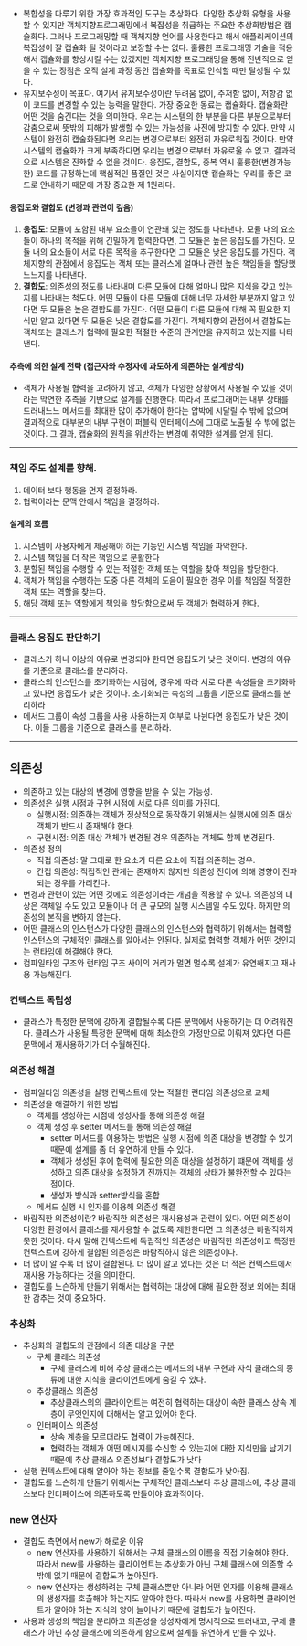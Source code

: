 - 복합성을 다루기 위한 가장 효과적인 도구는 추상화다. 다양한 추상화 유형을 사용할 수 있지만 객체지향프로그래밍에서 복잡성을 취급하는 주요한 추상화방법은 캡슐화다. 그러나 프로그래밍할 때 객체지향 언어를 사용한다고 해서 애플리케이션의 복잡성이 잘 캡슐화 될 것이라고 보장할 수는 없다. 훌륭한 프로그래밍 기술을 적용해서 캡슐화를 향상시킬 수는 있겠지만 객체지향 프로그래밍을 통해 전반적으로 얻을 수 있는 장점은 오직 설계 과정 동안 캡슐화를 목표로 인식할 때만 달성될 수 있다.
- 유지보수성이 목표다. 여기서 유지보수성이란 두려움 없이, 주저함 없이, 저항감 없이 코드를 변경할 수 있는 능력을 말한다. 가장 중요한 동료는 캡슐화다. 캡슐화란 어떤 것을 숨긴다는 것을 의미한다. 우리는 시스템의 한 부분을 다른 부분으로부터 감춤으로써 뜻밖의 피해가 발생할 수 있는 가능성을 사전에 방지할 수 있다. 만약 시스템이 완전히 캡술화된다면 우리는 변경으로부터 완전히 자유로워질 것이다. 만약 시스템의 캡슐화가 크게 부족하다면 우리는 변경으로부터 자유로울 수 없고, 결과적으로 시스템은 진화할 수 없을 것이다. 응집도, 결합도, 중복 역시 훌륭한(변경가능한) 코드를 규정하는데 핵심적인 품질인 것은 사실이지만 캡슐화는 우리를 좋은 코드로 안내하기 때문에 가장 중요한 제 1원리다.

#### 응집도와 결합도 (변경과 관련이 깊음)

1) **응집도**: 모듈에 포함된 내부 요소들이 연관돼 있는 정도를 나타낸다. 모듈 내의 요소들이 하나의 목적을 위해 긴밀하게 협력한다면, 그 모듈은 높은 응집도를 가진다. 모듈 내의 요소들이 서로 다른 목적을 추구한다면 그 모듈은 낮은 응집도를 가진다. 객체지향의 관점에서 응집도는 객체 또는 클래스에 얼마나 관련 높은 책임들을 할당했느느지를 나타낸다.
2) **결합도**: 의존성의 정도를 나타내며 다른 모듈에 대해 얼마나 많은 지식을 갖고 있는지를 나타내는 척도다. 어떤 모듈이 다른 모듈에 대해 너무 자세한 부분까지 알고 있다면 두 모듈은 높은 결합도를 가진다. 어떤 모듈이 다른 모듈에 대해 꼭 필요한 지식만 알고 있다면 두 모듈은 낮은 결합도를 가진다. 객체지향의 관점에서 결합도는 객체또는 클래스가 협력에 필요한 적절한 수준의 관계만을 유지하고 있는지를 나타낸다.


#### 추측에 의한 설계 전략 (접근자와 수정자에 과도하게 의존하는 설계방식)
- 객체가 사용될 협력을 고려하지 않고, 객체가 다양한 상황에서 사용될 수 있을 것이라는 막연한 추측을 기반으로 설계를 진행한다. 따라서 프로그래머는 내부 상태를 드러내느느 메서드를 최대한 많이 추가해야 한다는 압박에 시달릴 수 밖에 없으며 결과적으로 대부분의 내부 구현이 퍼블릭 인터페이스에 그대로 노출될 수 밖에 없는 것이다. 그 결과, 캡슐화의 원칙을 위반하는 변경에 취약한 설계를 얻게 된다.
---
### 책임 주도 설계를 향해.
1) 데이터 보다 행동을 먼저 결정하라.
2) 협력이라는 문맥 안에서 책임을 결정하라.

#### 설계의 흐름
1) 시스템이 사용자에게 제공해야 하는 기능인 시스템 책임을 파악한다.
2) 시스템 책임을 더 작은 책임으로 분활한다
3) 분할된 책임을 수행할 수 있는 적절한 객체 또는 역할을 찾아 책임을 할당한다.
4) 객체가 책임을 수행하는 도중 다른 객체의 도음이 필요한 경우 이를 책임질 적절한 객체 또는 역할을 찾는다.
5) 해당 객체 또는 역할에게 책임을 할당함으로써 두 객체가 협력하게 한다.


---

### 클래스 응집도 판단하기
- 클래스가 하나 이상의 이유로 변경되야 한다면 응집도가 낮은 것이다. 변경의 이유를 기준으로 클래스를 분리하라.
- 클래스의 인스턴스를 초기화하는 시점에, 경우에 따라 서로 다른 속성들을 초기화하고 있다면 응집도가 낮은 것이다. 초기화되는 속성의 그룹을 기준으로 클래스를 분리하라
- 메서드 그룹이 속성 그룹을 사용 사용하는지 여부로 나뉜다면 응집도가 낮은 것이다. 이들 그룹을 기준으로 클래스를 분리하라.

---

## 의존성
- 의존하고 있는 대상의 변경에 영향을 받을 수 있는 가능성.
- 의존성은 실행 시점과 구현 시점에 서로 다른 의미를 가진다.
    - 실행시점: 의존하는 객체가 정상적으로 동작하기 위해서는 실행시에 의존 대상 객체가 반드시 존재해야 한다.
    - 구현시점: 의존 대상 객체가 변경될 경우 의존하는 객체도 함께 변경된다.
- 의존성 정의
    - 직접 의존성: 말 그대로 한 요소가 다른 요소에 직접 의존하는 경우.
    - 간접 의존성: 직접적인 관계는 존재하지 않지만 의존성 전이에 의해 영향이 전파되는 경우를 가리킨다.
- 변경과 관련이 있는 어떤 것에도 의존성이라는 개념을 적용할 수 있다. 의존성의 대상은 객체일 수도 있고 모듈이나 더 큰 규모의 실행 시스템일 수도 있다. 하지만 의존성의 본직을 변하지 않는다. 
- 어떤 클래스의 인스턴스가 다양한 클래스의 인스턴스와 협력하기 위해서는 협력할 인스턴스의 구체적인 클래스를 알아서는 안된다. 실제로 협력할 객체가 어떤 것인지는 런타임에 해결해야 한다.
- 컴파일타임 구조와 런타임 구조 사이의 거리가 멀면 멀수록 설계가 유연해지고 재사용 가능해진다.

### 컨텍스트 독립성
- 클래스가 특정한 문맥에 강하게 결합될수록 다른 문맥에서 사용하기는 더 어려워진다. 클래스가 사용될 특정한 문맥에 대해 최소한의 가정만으로 이뤄져 있다면 다른 문맥에서 재사용하기가 더 수월해진다.

### 의존성 해결
- 컴파일타임 의존성을 실행 컨텍스트에 맞는 적절한 런타임 의존성으로 교체
- 의존성을 해결하기 위한 방법
  - 객체를 생성하는 시점에 생성자를 통해 의존성 해결
  - 객체 생성 후 setter 메서드를 통해 의존성 해결
    - setter 메서드를 이용하는 방법은 실행 시점에 의존 대상을 변경할 수 있기 때문에 설계를 좀 더 유연하게 만들 수 있다.
    - 객체가 생성된 후에 협력에 필요한 의존 대상을 설정하기 떄문에 객체를 생성하고 의존 대상을 설정하기 전까지는 객체의 상태가 불완전할 수 있다는 점이다.
    - 생성자 방식과 setter방식을 혼합
  - 메서드 실행 시 인자를 이용해 의존성 해결
-  바람직한 의존성이란? 바람직한 의존성은 재사용성과 관련이 있다. 어떤 의존성이 다양한 환경에서 클래스를 재사용할 수 없도록 제한한다면 그 의존성은 바람직하지 못한 것이다. 다시 말해 컨텍스트에 독립적인 의존성은 바람직한 의존성이고 특정한 컨텍스트에 강하게 결합된 의존성은 바람직하지 않은 의존성이다.
- 더 많이 알 수록 더 많이 결합된다. 더 많이 알고 있다는 것은 더 적은 컨텍스트에서 재사용 가능하다는 것을 의미한다.
- 결합도를 느슨하게 만들기 위해서는 협력하는 대상에 대해 필요한 정보 외에는 최대한 감추는 것이 중요하다.

### 추상화
- 추상화와 결합도의 관점에서 의존 대상을 구분
  - 구체 클레스 의존성
    - 구체 클래스에 비해 추상 클래스는 메서드의 내부 구현과 자식 클래스의 종류에 대한 지식을 클라이언트에게 숨길 수 있다.
  - 추상클래스 의존성
    - 추상클래스의의 클라이언트는 여전히 협력하는 대상이 속한 클래스 상속 계층이 무엇인지에 대해서는 알고 있어야 한다.
  - 인터페이스 의존성
    - 상속 계층을 모르더라도 협력이 가능해진다. 
    - 협력하는 객체가 어떤 메시지를 수신할 수 있는지에 대한 지식만을 남기기 때문에 추상 클래스 의존성보다 결합도가 낮다
- 실행 컨텍스트에 대해 알아야 하는 정보를 줄일수록 결합도가 낮아짐.
- 결합도를 느슨하게 만들기 위해서는 구체적인 클래스보다 추상 클래스에, 추상 클래스보다 인터페이스에 의존하도록 만들어야 효과적이다.

### new 연산자
- 결합도 측면에서 new가 해로운 이유
  - new 연산자를 사용하기 위해서는 구체 클래스의 이름을 직접 기술해야 한다. 따라서 new를 사용하는 클라이언트는 추상화가 아닌 구체 클래스에 의존할 수 밖에 없기 때문에 결합도가 높아진다.
  - new 연산자는 생성하려는 구체 클래스뿐만 아니라 어떤 인자를 이용해 클래스의 생성자를 호출해야 하는지도 알아야 한다. 따라서 new를 사용하면 클라이언트가 알아야 하는 지식의 양이 늘어나기 때문에 결합도가 높아진다.
- 사용과 생성의 책임을 분리하고 의존성을 생성자에게 명시적으로 드러내고, 구체 클래스가 아닌 추상 클래스에 의존하게 함으로써 설계를 유연하게 만들 수 있다.

